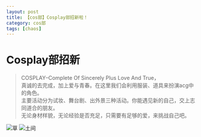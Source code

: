 ```yaml
---
layout: post
title: 【cos部】Cosplay部招新啦！
category: cos部
tags: [chaos]
---
```


# Cosplay部招新

 >COSPLAY–Complete Of Sincerely Plus Love And True，<br />
真诚的去完成，加上爱与青春。在这里我们会利用服装、道具来扮演acg中的角色。<br />
主要活动分为试妆、舞台剧、出外景三种活动。你能遇见新的自己，交上志同道合的朋友。<br />
无论身材样貌，无论经验是否充足，只需要有足够的爱，来挑战自己吧。<br />

![草](https://dev.tencent.com/u/Water_Emissary/p/pbed/git/raw/master/cos/zhaoxin/coszhaoxincaobaba.png)
![土间](https://dev.tencent.com/u/Water_Emissary/p/pbed/git/raw/master/cos/zhaoxin/coszhaoxintujian.png)
